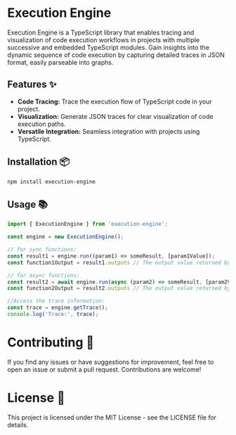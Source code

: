 # Execution Engine

Execution Engine is a TypeScript library that enables tracing and visualization of code execution workflows in projects with multiple successive and embedded TypeScript modules. Gain insights into the dynamic sequence of code execution by capturing detailed traces in JSON format, easily parseable into graphs.

## Features ✨

- **Code Tracing:** Trace the execution flow of TypeScript code in your project.
- **Visualization:** Generate JSON traces for clear visualization of code execution paths.
- **Versatile Integration:** Seamless integration with projects using TypeScript.

## Installation 📦

```bash
npm install execution-engine
```

## Usage 📚

```typescript
import { ExecutionEngine } from 'execution-engine';

const engine = new ExecutionEngine();

// for sync functions:
const result1 = engine.run((param1) => someResult, [param1Value]);
const function1Output = result1.outputs // The output value returned by the function.

// for async functions:
const result2 = await engine.run(async (param2) => someResult, [param2Value]);
const function2Output = result2.outputs // The output value returned by the function.

//Access the trace information:
const trace = engine.getTrace();
console.log('Trace:', trace);
```

# Contributing 🤝
If you find any issues or have suggestions for improvement, feel free to open an issue or submit a pull request. Contributions are welcome!

# License 📄
This project is licensed under the MIT License - see the LICENSE file for details.
